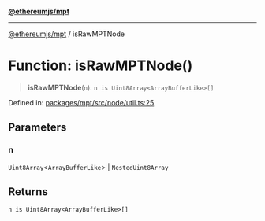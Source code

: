 [**@ethereumjs/mpt**](../README.md)

***

[@ethereumjs/mpt](../README.md) / isRawMPTNode

# Function: isRawMPTNode()

> **isRawMPTNode**(`n`): `n is Uint8Array<ArrayBufferLike>[]`

Defined in: [packages/mpt/src/node/util.ts:25](https://github.com/ethereumjs/ethereumjs-monorepo/blob/master/packages/mpt/src/node/util.ts#L25)

## Parameters

### n

`Uint8Array`\<`ArrayBufferLike`\> | `NestedUint8Array`

## Returns

`n is Uint8Array<ArrayBufferLike>[]`
